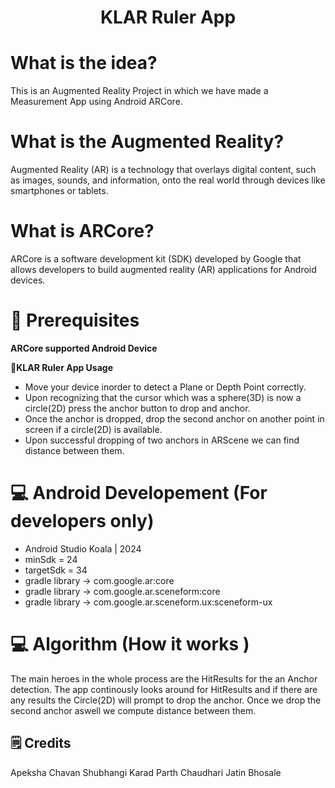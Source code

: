 <h1 align="center">
  KLAR Ruler App
</h1>

# What is the idea?

This is an Augmented Reality Project in which we have made a Measurement App using Android ARCore.

# What is the Augmented Reality?

Augmented Reality (AR) is a technology that overlays digital content, such as images, sounds, and information, onto the real world through devices like smartphones or tablets.

# What is ARCore?

ARCore is a software development kit (SDK) developed by Google that allows developers to build augmented reality (AR) applications for Android devices.

# 🚀  Prerequisites
  **ARCore supported Android Device**

🎯**KLAR Ruler App Usage**

- Move your device inorder to detect a Plane or Depth Point correctly.
- Upon recognizing that the cursor which was a sphere(3D) is now a circle(2D) press the anchor button to drop and anchor.
- Once the anchor is dropped, drop the second anchor on another point in screen if a circle(2D) is available.
- Upon successful dropping of two anchors in ARScene we can find distance between them.

# 💻 Android Developement (For developers only)

- Android Studio Koala | 2024
- minSdk = 24
- targetSdk = 34
- gradle library -> com.google.ar:core
- gradle library -> com.google.ar.sceneform:core
- gradle library -> com.google.ar.sceneform.ux:sceneform-ux


# 💻 Algorithm (How it works <For developers only>)

 The main heroes in the whole process are the HitResults for the an Anchor detection. The app continously looks around for HitResults and if there are any results 
 the Circle(2D) will prompt to drop the anchor. Once we drop the second anchor aswell we compute distance between them.

## 🗒️ Credits
Apeksha Chavan
Shubhangi Karad
Parth Chaudhari
Jatin Bhosale


